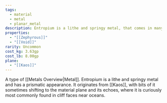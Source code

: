 ```yaml
---
tags:
  - material
  - metal
  - planar_metal
description: Entropium is a lithe and springy metal, that comes in many different shades of black. Entropium ore is most commonly found in cliff faces near oceans.
properties:
  - "[[Zephyrous]]"
  - "[[Void]]"
rarity: Uncommon
cost_kg: 3.63gp
cost_lb: 8.00gp
plane:
  - "[[Kaos]]"
---
```

A type of [[Metals Overview|Metal]]. Entropium is a lithe and springy metal and has a prismatic appearance. It originates from [[Kaos]], with bits of it sometimes shifting to the material plane and its echoes, where it is curiously most commonly found in cliff faces near oceans.